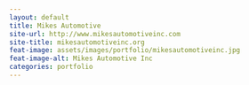 ```yaml
---
layout: default
title: Mikes Automotive
site-url: http://www.mikesautomotiveinc.com
site-title: mikesautomotiveinc.org
feat-image: assets/images/portfolio/mikesautomotiveinc.jpg
feat-image-alt: Mikes Automotive Inc
categories: portfolio
---
```


<!-- Content Area Below -->